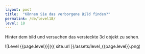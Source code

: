```yaml
---
layout: post
title:  "Können Sie das verborgene Bild finden?"
permalink: /de/level18/
level: 18
---
```

Hinter dem bild und versuchen das versteckte 3d objekt zu sehen.

![Level {{page.level}}]({{ site.url }}/assets/level_{{page.level}}.png)